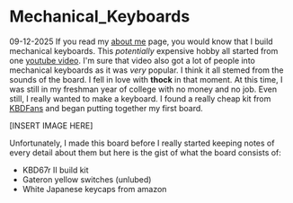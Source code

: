 # Mechanical_Keyboards
09-12-2025
If you read my [about me](/about) page, you would know that I build mechanical keyboards. This _potentially_ expensive hobby all started from one [youtube video](https://www.youtube.com/watch?v=u3Fy4PkpTVs&pp=ygUWYnVpbGRpbmcgdGZ1ZSBrZXlib2FyZA%3D%3D). I'm sure that video also got a lot of people into mechanical keyboards as it was _very_ popular. I think it all stemed from the sounds of the board. I fell in love with **thock** in that moment. At this time, I was still in my freshman year of college with no money and no job. Even still, I really wanted to make a keyboard. I found a really cheap kit from [KBDFans](https://kbdfans.com/) and began putting together my first board.

[INSERT IMAGE HERE]

Unfortunately, I made this board before I really started keeping notes of every detail about them but here is the gist of what the board consists of:
- KBD67r II build kit
- Gateron yellow switches (unlubed)
- White Japanese keycaps from amazon
